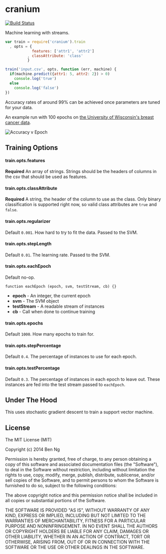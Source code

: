 cranium
=========

[![Build Status](https://travis-ci.org/ben-ng/cranium.svg?branch=master)](https://travis-ci.org/ben-ng/cranium)

Machine learning with streams.

```js
var train = require('cranium').train
  , opts = {
            features: ['attr1', 'attr2']
          , classAttribute: 'class'
          }

train('input.csv', opts, function (err, machine) {
  if(machine.predict({attr1: 5, attr2: 2}) > 0)
    console.log('true')
  else
    console.log('false')
})
```

Accuracy rates of around 99% can be achieved once parameters are tuned for your data.

An example run with 100 epochs on [the University of Wisconsin's breast cancer data](https://archive.ics.uci.edu/ml/machine-learning-databases/breast-cancer-wisconsin/).

![Accuracy v Epoch](https://cldup.com/Z7AdIowe9V.png)

## Training Options

#### train.opts.features

**Required** An array of strings. Strings should be the headers of columns in the csv that should be used as features.

#### train.opts.classAttribute

**Required** A string, the header of the column to use as the class. Only binary classification is supported right now, so valid class attributes are `true` and `false`.

#### train.opts.regularizer

Default `0.001`. How hard to try to fit the data. Passed to the SVM.

#### train.opts.stepLength

Default `0.01`. The learning rate. Passed to the SVM.

#### train.opts.eachEpoch

Default no-op.

`function eachEpoch (epoch, svm, testStream, cb) {}`

 * **epoch** - An integer, the current epoch
 * **svm** - The SVM object
 * **testStream** - A readable stream of instances
 * **cb** - Call when done to continue training

#### train.opts.epochs

Default `1000`. How many epochs to train for.

#### train.opts.stepPercentage

Default `0.4`. The percentage of instances to use for each epoch.

#### train.opts.testPercentage

Default `0.3`. The percentage of instances in each epoch to leave out. These instances are fed into the test stream passed to `eachEpoch`.

## Under The Hood

This uses stochastic gradient descent to train a support vector machine.

## License
The MIT License (MIT)

Copyright (c) 2014 Ben Ng

Permission is hereby granted, free of charge, to any person obtaining a copy
of this software and associated documentation files (the "Software"), to deal
in the Software without restriction, including without limitation the rights
to use, copy, modify, merge, publish, distribute, sublicense, and/or sell
copies of the Software, and to permit persons to whom the Software is
furnished to do so, subject to the following conditions:

The above copyright notice and this permission notice shall be included in
all copies or substantial portions of the Software.

THE SOFTWARE IS PROVIDED "AS IS", WITHOUT WARRANTY OF ANY KIND, EXPRESS OR
IMPLIED, INCLUDING BUT NOT LIMITED TO THE WARRANTIES OF MERCHANTABILITY,
FITNESS FOR A PARTICULAR PURPOSE AND NONINFRINGEMENT. IN NO EVENT SHALL THE
AUTHORS OR COPYRIGHT HOLDERS BE LIABLE FOR ANY CLAIM, DAMAGES OR OTHER
LIABILITY, WHETHER IN AN ACTION OF CONTRACT, TORT OR OTHERWISE, ARISING FROM,
OUT OF OR IN CONNECTION WITH THE SOFTWARE OR THE USE OR OTHER DEALINGS IN
THE SOFTWARE.
